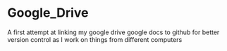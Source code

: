 # Google_Drive
A first attempt at linking my google drive google docs to github for better version control as I work on things from different computers
